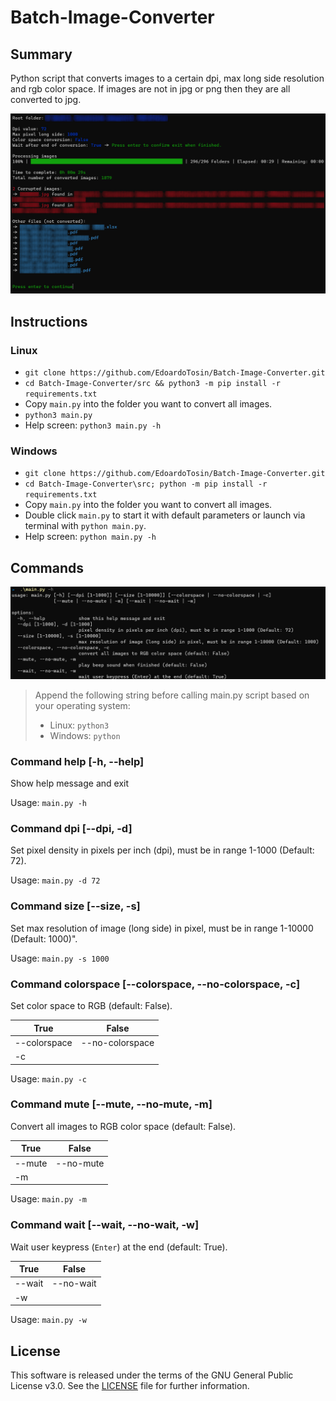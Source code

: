 # Batch-Image-Converter

## Summary

Python script that converts images to a certain dpi, max long side resolution and rgb color space. If images are not in jpg or png then they are all converted to jpg.

![Output](./doc/output.jpg)

## Instructions

### Linux

- `git clone https://github.com/EdoardoTosin/Batch-Image-Converter.git`
- `cd Batch-Image-Converter/src && python3 -m pip install -r requirements.txt`
- Copy `main.py` into the folder you want to convert all images.
- `python3 main.py`
- Help screen: `python3 main.py -h`

### Windows

- `git clone https://github.com/EdoardoTosin/Batch-Image-Converter.git`
- `cd Batch-Image-Converter\src; python -m pip install -r requirements.txt`
- Copy `main.py` into the folder you want to convert all images.
- Double click `main.py` to start it with default parameters or launch via terminal with `python main.py`.
- Help screen: `python main.py -h`

## Commands

![Help](./doc/help.jpg)

> Append the following string before calling main.py script based on your operating system:
> 
> - Linux: `python3`
> - Windows: `python`

### Command help [-h, --help]

Show help message and exit

Usage: `main.py -h`

### Command dpi [--dpi, -d]

Set pixel density in pixels per inch (dpi), must be in range 1-1000 (Default: 72).

Usage: `main.py -d 72`

### Command size [--size, -s]

Set max resolution of image (long side) in pixel, must be in range 1-10000 (Default: 1000)".

Usage: `main.py -s 1000`

### Command colorspace [--colorspace, --no-colorspace, -c]

Set color space to RGB (default: False).

| True         | False           |
| ------------ | --------------- |
| --colorspace | --no-colorspace |
| -c           |                 |

Usage: `main.py -c`

### Command mute [--mute, --no-mute, -m]

Convert all images to RGB color space (default: False).

| True   | False     |
| ------ | --------- |
| --mute | --no-mute |
| -m     |           |

Usage: `main.py -m`

### Command wait [--wait, --no-wait, -w]

Wait user keypress (`Enter`) at the end (default: True).

| True   | False     |
| ------ | --------- |
| --wait | --no-wait |
| -w     |           |

Usage: `main.py -w`

## License

This software is released under the terms of the GNU General Public License v3.0. See the [LICENSE](https://github.com/EdoardoTosin/Batch-Image-Converter/tree/main/LICENSE) file for further information.
